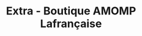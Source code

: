 ---
title: "Extra - Boutique AMOMP Lafrançaise"
url: /lafrancaise/extra-boutique-amomp-lafrancaise/
shop: électronique
---